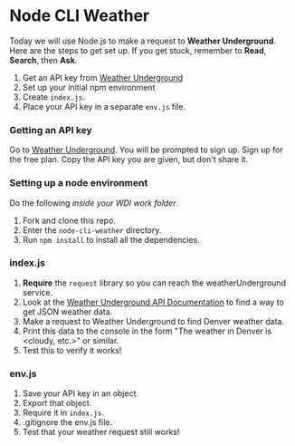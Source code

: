 # Node CLI Weather

Today we will use Node.js to make a request to **Weather Underground**.  Here are the steps to get set up.  If you get stuck, remember to **Read**, **Search**, then **Ask**.

1. Get an API key from [Weather Underground](https://www.wunderground.com/weather/api/)
2. Set up your initial npm environment
3. Create `index.js`.
4. Place your API key in a separate `env.js` file.

### Getting an API key

Go to [Weather Underground](https://www.wunderground.com/weather/api/).  You will be prompted to sign up.  Sign up for the free plan.  Copy the API key you are given, but don't share it.

### Setting up a node environment

Do the following *inside your WDI work folder*.

1. Fork and clone this repo.
2. Enter the `node-cli-weather` directory.
3. Run `npm install` to install all the dependencies.

### index.js

1. **Require** the `request` library so you can reach the weatherUnderground service.
2. Look at the [Weather Underground API Documentation](https://www.wunderground.com/weather/api/d/docs) to find a way to get JSON weather data.
3. Make a request to Weather Underground to find Denver weather data.
4. Print this data to the console in the form "The weather in Denver is <cloudy, etc.>" or similar.
5. Test this to verify it works!

### env.js

1. Save your API key in an object.
2. Export that object.
3. Require it in `index.js`.
4. .gitignore the env.js file.
5. Test that your weather request still works!
